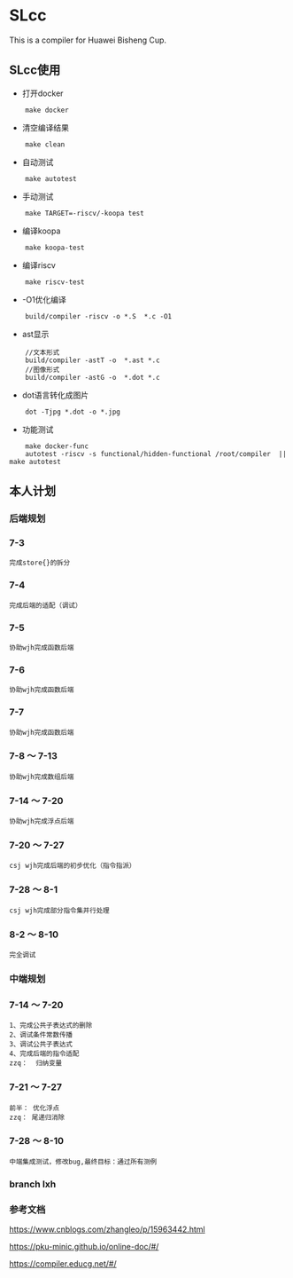 # SLcc

This is a compiler for Huawei Bisheng Cup.

## SLcc使用

* 打开docker

```shell
    make docker
```

* 清空编译结果

```shell
    make clean
```

* 自动测试

```shell
    make autotest
```

* 手动测试

```shell
    make TARGET=-riscv/-koopa test
```

* 编译koopa

```shell
    make koopa-test
```

* 编译riscv

```shell
    make riscv-test
```

* -O1优化编译

```shell
    build/compiler -riscv -o *.S  *.c -O1
```

* ast显示

```shell
    //文本形式
    build/compiler -astT -o  *.ast *.c 
    //图像形式
    build/compiler -astG -o  *.dot *.c
```

* dot语言转化成图片

```shell
    dot -Tjpg *.dot -o *.jpg
```

* 功能测试

```shell
    make docker-func
    autotest -riscv -s functional/hidden-functional /root/compiler  || make autotest
```

## 本人计划
### 后端规划

### 7-3 
    完成store{}的拆分
### 7-4
    完成后端的适配（调试）
### 7-5
    协助wjh完成函数后端
### 7-6
    协助wjh完成函数后端
### 7-7
    协助wjh完成函数后端
### 7-8 ～ 7-13
    协助wjh完成数组后端
### 7-14 ～ 7-20
    协助wjh完成浮点后端
### 7-20 ～ 7-27
    csj wjh完成后端的初步优化（指令指派）
### 7-28 ～ 8-1
    csj wjh完成部分指令集并行处理
### 8-2 ～ 8-10
    完全调试

### 中端规划

### 7-14 ～ 7-20
    1、完成公共子表达式的删除
    2、调试条件常数传播
    3、调试公共子表达式
    4、完成后端的指令适配
    zzq：  归纳变量

### 7-21 ～ 7-27
    前半： 优化浮点
    zzq： 尾递归消除

### 7-28 ～ 8-10
    中端集成测试，修改bug,最终目标：通过所有测例

### branch lxh














### 参考文档

https://www.cnblogs.com/zhangleo/p/15963442.html

https://pku-minic.github.io/online-doc/#/

https://compiler.educg.net/#/












